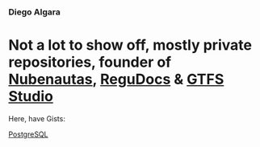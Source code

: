 ### Diego Algara

# Not a lot to show off, mostly private repositories, founder of [Nubenautas](https://nubenautas.com/), [ReguDocs](https://regudocs.com/) & [GTFS Studio](https://gtfs.studio)

Here, have Gists:

[PostgreSQL](https://gist.github.com/mencargo/79447185034ebabcb49087008fbdc266)

